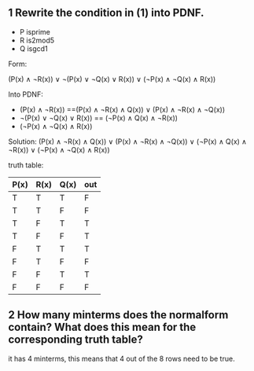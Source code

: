 

## 1  Rewrite the condition in (1) into PDNF.

* P isprime
* R is2mod5
* Q isgcd1

Form:

(P(x) ∧ ¬R(x)) ∨ ¬(P(x) ∨ ¬Q(x) ∨ R(x)) ∨ (¬P(x) ∧ ¬Q(x) ∧ R(x))

Into PDNF:

* (P(x) ∧ ¬R(x)) ==(P(x) ∧ ¬R(x) ∧ Q(x)) ∨ (P(x) ∧ ¬R(x) ∧ ¬Q(x))  
*  ¬(P(x) ∨ ¬Q(x) ∨ R(x)) == (¬P(x) ∧ Q(x) ∧ ¬R(x)) 
* (¬P(x) ∧ ¬Q(x) ∧ R(x))  

Solution:
(P(x) ∧ ¬R(x) ∧ Q(x)) ∨ (P(x) ∧ ¬R(x) ∧ ¬Q(x)) ∨ (¬P(x) ∧ Q(x) ∧ ¬R(x)) ∨ (¬P(x) ∧ ¬Q(x) ∧ R(x))

truth table:

| P(x) | R(x) | Q(x) | out |
| ---- | ---- | ---- | --- |
| T    | T    | T    | F   |
| T    | T    | F    | F   |
| T    | F    | T    | T   |
| T    | F    | F    | T   |
| F    | T    | T    | T   |
| F    | T    | F    | F   |
| F    | F    | T    | T   |
| F    | F    | F    | F   |

## 2 How many minterms does the normalform contain? What does this mean for the corresponding truth table?

it has 4 minterms, this means that 4 out of the 8 rows need to be true.




